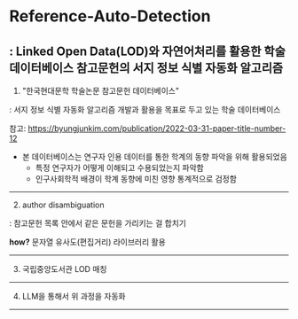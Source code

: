 # Reference-Auto-Detection
: Linked Open Data(LOD)와 자연어처리를 활용한 학술 데이터베이스 참고문헌의 서지 정보 식별 자동화 알고리즘
---
1. "한국현대문학 학술논문 참고문헌 데이터베이스"

: 서지 정보 식별 자동화 알고리즘 개발과 활용을 목표로 두고 있는 학술 데이터베이스

참고: https://byungjunkim.com/publication/2022-03-31-paper-title-number-12
 * 본 데이터베이스는 연구자 인용 데이터를 통한 학계의 동향 파악을 위해 활용되었음
   * 특정 연구자가 어떻게 이해되고 수용되었는지 파악함
   * 인구사회학적 배경이 학계 동향에 미친 영향 통계적으로 검정함
---
2. author disambiguation

: 참고문헌 목록 안에서 같은 문헌을 가리키는 걸 합치기

**how?** 문자열 유사도(편집거리) 라이브러리 활용

---
3. 국립중앙도서관 LOD 매칭
---
4. LLM을 통해서 위 과정을 자동화
---
